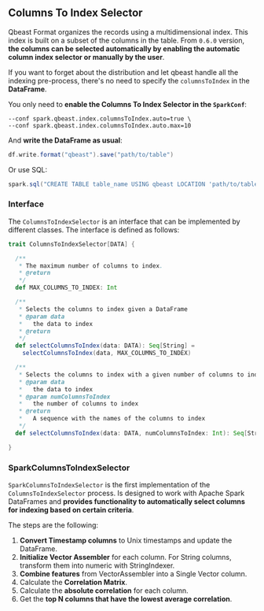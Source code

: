 ## Columns To Index Selector

Qbeast Format organizes the records using a multidimensional index. This index is built on a subset of the columns in the table. From `0.6.0` version, **the columns can be selected automatically by enabling the automatic column index selector or manually by the user**.

If you want to forget about the distribution and let qbeast handle all the indexing pre-process, there's no need to specify the `columnsToIndex` in the **DataFrame**.

You only need to **enable the Columns To Index Selector in the `SparkConf`**:

```shell
--conf spark.qbeast.index.columnsToIndex.auto=true \
--conf spark.qbeast.index.columnsToIndex.auto.max=10
```

And **write the DataFrame as usual**:

```scala
df.write.format("qbeast").save("path/to/table")
```

Or use SQL:

```scala
spark.sql("CREATE TABLE table_name USING qbeast LOCATION 'path/to/table'")
```
### Interface

The `ColumnsToIndexSelector` is an interface that can be implemented by different classes. The interface is defined as follows:

```scala
trait ColumnsToIndexSelector[DATA] {

  /**
   * The maximum number of columns to index.
   * @return
   */
  def MAX_COLUMNS_TO_INDEX: Int

  /**
   * Selects the columns to index given a DataFrame
   * @param data
   *   the data to index
   * @return
   */
  def selectColumnsToIndex(data: DATA): Seq[String] =
    selectColumnsToIndex(data, MAX_COLUMNS_TO_INDEX)

  /**
   * Selects the columns to index with a given number of columns to index
   * @param data
   *   the data to index
   * @param numColumnsToIndex
   *   the number of columns to index
   * @return
   *   A sequence with the names of the columns to index
   */
  def selectColumnsToIndex(data: DATA, numColumnsToIndex: Int): Seq[String]

}

```

### SparkColumnsToIndexSelector

`SparkColumnsToIndexSelector` is the first implementation of the `ColumnsToIndexSelector` process. Is designed to work with Apache Spark DataFrames and **provides functionality to automatically select columns for indexing based on certain criteria**.

The steps are the following:

1. **Convert Timestamp columns** to Unix timestamps and update the DataFrame.
2. **Initialize Vector Assembler** for each column. For String columns, transform them into numeric with StringIndexer.
4. **Combine features** from VectorAssembler into a Single Vector column.
5. Calculate the **Correlation Matrix**.
6. Calculate the **absolute correlation** for each column.
7. Get the **top N columns that have the lowest average correlation**.